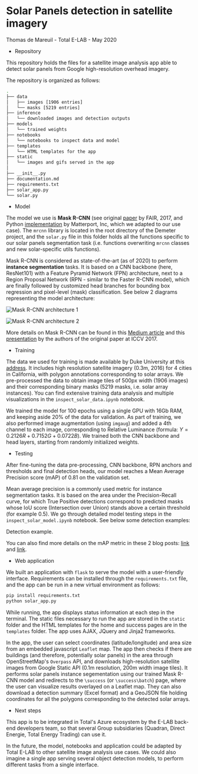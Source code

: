 # Solar Panels detection in satellite imagery
Thomas de Mareuil - Total E-LAB - May 2020

* Repository

This repository holds the files for a satellite image analysis app able to detect solar panels from Google high-resolution overhead imagery.

The repository is organized as follows:

```bash
.
├── data
│   ├── images [1906 entries]
│   └── masks [5219 entries]
├── inference
│   └── downloaded images and detection outputs
├── models
│   └── trained weights
├── notebooks
│   └── notebooks to inspect data and model
├── templates
│   └── HTML templates for the app
├── static
│   └── images and gifs served in the app
│
├── __init__.py
├── documentation.md
├── requirements.txt
├── solar_app.py
└── solar.py
```


* Model

The model we use is **Mask R-CNN** (see original [paper](https://arxiv.org/abs/1703.06870) by FAIR, 2017, and Python [implementation](https://github.com/matterport/Mask_RCNN) by Matterport, Inc, which we adapted to our use case). The `mrcnn` library is located in the root directory of the Demeter project, and the `solar.py` file in this folder holds all the functions specific to our solar panels segmentation task (i.e. functions overwriting `mrcnn` classes and new solar-specific utils functions).

Mask R-CNN is considered as state-of-the-art (as of 2020) to perform **instance segmentation** tasks. It is based on a CNN backbone (here, ResNet101) with a Feature Pyramid Network (FPN) architecture, next to a Region Proposal Network (RPN - similar to the Faster R-CNN model), which are finally followed by customized head branches for bounding box regression and pixel-level (mask) classification. See below 2 diagrams representing the model architecture:

![Mask R-CNN architecture 1](https://miro.medium.com/max/3240/1*M_ZhHp8OXzWxEsfWu2e5EA.png)

![Mask R-CNN architecture 2](https://www.researchgate.net/profile/Lukasz_Bienias/publication/337795870/figure/fig2/AS:834563236429826@1575986789511/The-structure-of-the-Mask-R-CNN-architecture.png)

More details on Mask R-CNN can be found in this [Medium article](https://medium.com/@jonathan_hui/image-segmentation-with-mask-r-cnn-ebe6d793272) and this [presentation](https://www.slideshare.net/windmdk/mask-rcnn) by the authors of the original paper at ICCV 2017.


* Training

The data we used for training is made available by Duke University at this [address](https://figshare.com/collections/Full_Collection_Distributed_Solar_Photovoltaic_Array_Location_and_Extent_Data_Set_for_Remote_Sensing_Object_Identification/3255643). It includes high resolution satellite imagery (0.3m, 2016) for 4 cities in California, with polygon annotations corresponding to solar arrays. We pre-processed the data to obtain image tiles of 500px width (1906 images) and their corresponding binary masks (5219 masks, i.e. solar array instances). You can find extensive training data analysis and multiple visualizations in the `inspect_solar_data.ipynb` notebook.

We trained the model for 100 epochs using a single GPU with 16Gb RAM, and keeping aside 20% of the data for validation. As part of training, we also performed image augmentation (using `imgaug`) and added a 4th channel to each image, corresponding to Relative Luminance (formula: $Y=0.2126R+0.7152G+0.0722B$). We trained both the CNN backbone and head layers, starting from randomly initialized weights.


* Testing

After fine-tuning the data pre-processing, CNN backbone, RPN anchors and thresholds and final detection heads, our model reaches a Mean Average Precision score (mAP) of 0.81 on the validation set.

Mean average precision is a commonly used metric for instance segmentation tasks. It is based on the area under the Precision-Recall curve, for which True Positive detections correspond to predicted masks whose IoU score (Intersection over Union) stands above a certain threshold (for example 0.5). We go through detailed model testing steps in the `inspect_solar_model.ipynb` notebook. See below some detection examples:

Detection example.

You can also find more details on the mAP metric in these 2 blog posts: [link](https://www.jeremyjordan.me/evaluating-image-segmentation-models/) and [link](https://towardsdatascience.com/breaking-down-mean-average-precision-map-ae462f623a52).


* Web application

We built an application with `flask` to serve the model with a user-friendly interface. Requirements can be installed through the `requirements.txt` file, and the app can be run in a new virtual environment as follows:
```bash
pip install requirements.txt
python solar_app.py
```

While running, the app displays status information at each step in the terminal. The static files necessary to run the app are stored in the `static` folder and the HTML templates for the home and success pages are in the `templates` folder. The app uses AJAX, JQuery and Jinja2 frameworks.

In the app, the user can select coordinates (latitude/longitude) and area size from an embedded javascript `Leaflet` map. The app then checks if there are buildings (and therefore, potentially solar panels) in the area through OpenStreetMap's `Overpass` API, and downloads high-resolution satellite images from Google Static API (0.1m resolution, 200m width image tiles). It performs solar panels instance segementation using our trained Mask R-CNN model and redirects to the `\success` (or `\success\batch`) page, where the user can visualize results overlayed on a Leaflet map. They can also download a detection summary (Excel format) and a GeoJSON file holding coordinates for all the polygons corresponding to the detected solar arrays.


* Next steps

This app is to be integrated in Total's Azure ecosystem by the E-LAB back-end developers team, so that several Group subsidiaries (Quadran, Direct Energie, Total Energy Trading) can use it.

In the future, the model, notebooks and application could be adapted by Total E-LAB to other satellite image analysis use cases. We could also imagine a single app serving several object detection models, to perform different tasks from a single interface.
